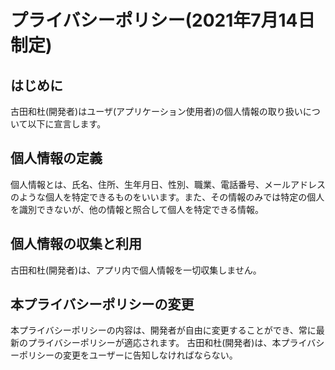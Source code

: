 # プライバシーポリシー(2021年7月14日 制定)
## はじめに
古田和杜(開発者)はユーザ(アプリケーション使用者)の個人情報の取り扱いについて以下に宣言します。

## 個人情報の定義
個人情報とは、氏名、住所、生年月日、性別、職業、電話番号、メールアドレスのような個人を特定できるものをいいます。また、その情報のみでは特定の個人を識別できないが、他の情報と照合して個人を特定できる情報。

## 個人情報の収集と利用
古田和杜(開発者)は、アプリ内で個人情報を一切収集しません。

## 本プライバシーポリシーの変更
本プライバシーポリシーの内容は、開発者が自由に変更することができ、常に最新のプライバシーポリシーが適応されます。
古田和杜(開発者)は、本プライバシーポリシーの変更をユーザーに告知しなければならない。
